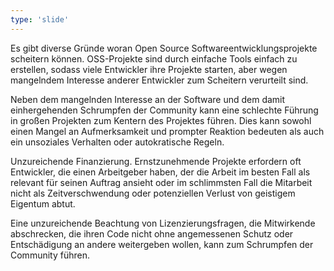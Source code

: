 ```yaml
---
type: 'slide'
---
```

Es gibt diverse Gründe woran Open Source Softwareentwicklungsprojekte scheitern können. OSS-Projekte sind durch einfache Tools einfach zu erstellen, sodass viele Entwickler ihre Projekte starten, aber wegen mangelndem Interesse anderer Entwickler zum Scheitern verurteilt sind. 

Neben dem mangelnden Interesse an der Software und dem damit einhergehenden Schrumpfen der Community kann eine schlechte Führung in großen Projekten zum Kentern des Projektes führen. Dies kann sowohl einen Mangel an Aufmerksamkeit und prompter Reaktion bedeuten als auch ein unsoziales Verhalten oder autokratische Regeln.

Unzureichende Finanzierung. Ernstzunehmende Projekte erfordern oft Entwickler, die einen Arbeitgeber haben, der die Arbeit im besten Fall als relevant für seinen Auftrag ansieht oder im schlimmsten Fall die Mitarbeit nicht als Zeitverschwendung oder potenziellen Verlust von geistigem Eigentum abtut.

Eine unzureichende Beachtung von Lizenzierungsfragen, die Mitwirkende abschrecken, die ihren Code nicht ohne angemessenen Schutz oder Entschädigung an andere weitergeben wollen, kann zum Schrumpfen der Community führen.